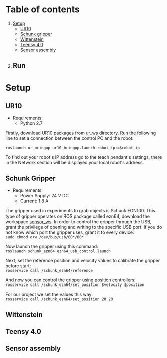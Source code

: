 # Table of contents
1. [Setup](https://github.com/violentpixie/stick-slip-sensor#setup)
	* [UR10](https://github.com/violentpixie/stick-slip-sensor#ur10)
	* [Schunk gripper](https://github.com/violentpixie/stick-slip-sensor#schunk-gripper)
	* [Wittenstein](https://github.com/violentpixie/stick-slip-sensor#wittenstein)
	* [Teensy 4.0](https://github.com/violentpixie/stick-slip-sensor#teensy-4.0)
	* [Sensor assembly](https://github.com/violentpixie/stick-slip-sensor#sensor-assembly)
2. Run
   -

# Setup 
## UR10
* Requirements:   
	* Python 2.7

Firstly, download UR10 packages from [ur_ws](ur_ws) directory. Run the following line to set a connection between the control PC and the robot: <br/>

`roslaunch ur_bringup ur10_bringup.launch robot_ip:=$robot_ip`</br>

To find out your robot's IP address go to the teach pendant's settings, there in the Network section will be displayed your local robot's address.

## Schunk Gripper
* Requirements:
	* Power Supply: 24 V DC 
	* Current: 1.8 A 
  
The gripper used in experiments to grab objects is Schunk EGN100. This type of gripper operates on ROS package called ezn64, download the workspace [sensor_ws](sensor_ws). In order to control the gripper through the USB, grant the privilege of opening and writing to the specific USB port. If you do not know which port the gripper uses, grant it to every device: <br/>
`sudo chmod o+w /dev/bus/usb/00*/00*` </br>

Now launch the gripper using this command:</br>
`roslaunch schunk_ezn64 ezn64_usb_control.launch` </br>

Next, set the reference position and velocity values to calibrate the gripper before start: </br>
`rosservice call /schunk_ezn64/reference` </br>

And now you can control the gripper using position controllers: </br>
`rosservice call /schunk_ezn64/set_position $velocity $position` </br>

For our project we set the values this way: </br>
`rosservice call /schunk_ezn64/set_position 20 20`</br>


## Wittenstein

## Teensy 4.0

## Sensor assembly
